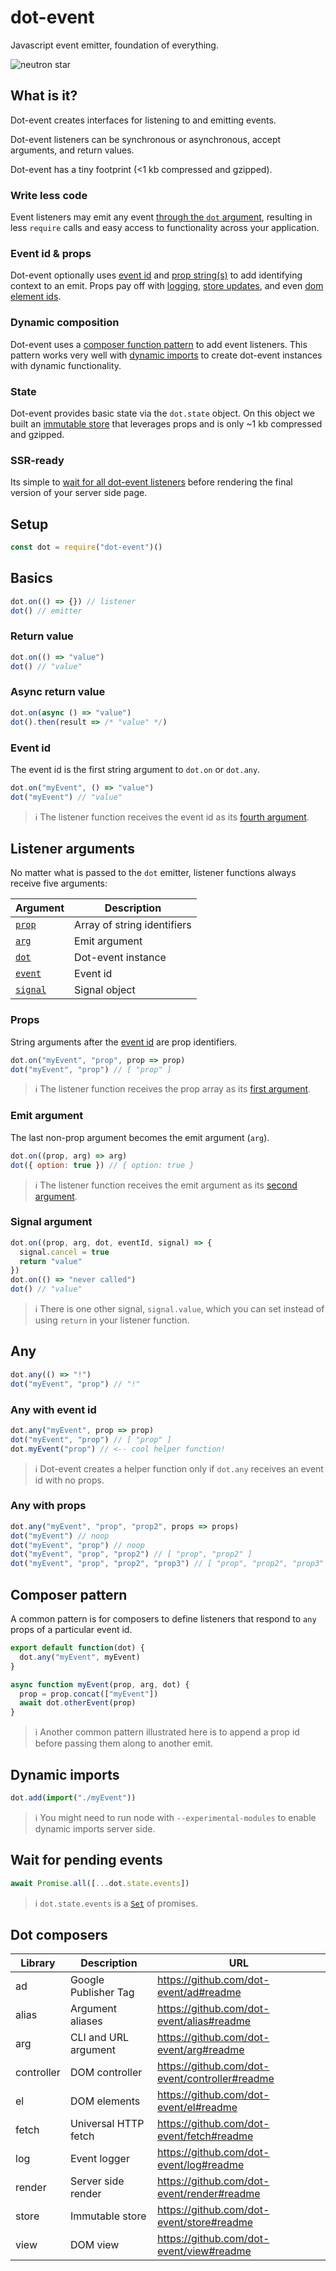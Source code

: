 # dot-event

Javascript event emitter, foundation of everything.

![neutron star](neutron.gif)

## What is it?

Dot-event creates interfaces for listening to and emitting events.

Dot-event listeners can be synchronous or asynchronous, accept arguments, and return values.

Dot-event has a tiny footprint (<1 kb compressed and gzipped).

### Write less code

Event listeners may emit any event [through the `dot` argument](#listener-arguments), resulting in less `require` calls and easy access to functionality across your application.

### Event id & props

Dot-event optionally uses [event id](#event-id) and [prop string(s)](#props) to add identifying context to an emit. Props pay off with [logging](https://github.com/dot-event/log#readme), [store updates](https://github.com/dot-event/store#readme), and even [dom element ids](https://github.com/dot-event/el#readme).

### Dynamic composition

Dot-event uses a [composer function pattern](#composer-pattern) to add event listeners. This pattern works very well with [dynamic imports](#dynamic-imports) to create dot-event instances with dynamic functionality.

### State

Dot-event provides basic state via the `dot.state` object. On this object we built an [immutable store](https://github.com/dot-event/store#readme) that leverages props and is only ~1 kb compressed and gzipped.

### SSR-ready

Its simple to [wait for all dot-event listeners](#wait-for-pending-events) before rendering the final version of your server side page.

## Setup

```js
const dot = require("dot-event")()
```

## Basics

```js
dot.on(() => {}) // listener
dot() // emitter
```

### Return value

```js
dot.on(() => "value")
dot() // "value"
```

### Async return value

```js
dot.on(async () => "value")
dot().then(result => /* "value" */)
```

### Event id

The event id is the first string argument to `dot.on` or `dot.any`.

```js
dot.on("myEvent", () => "value")
dot("myEvent") // "value"
```

> ℹ️ The listener function receives the event id as its [fourth argument](#listener-arguments).

## Listener arguments

No matter what is passed to the `dot` emitter, listener functions always receive five arguments:

| Argument                     | Description                 |
| ---------------------------- | --------------------------- |
| [`prop`](#props)             | Array of string identifiers |
| [`arg`](#emit-argument)      | Emit argument               |
| [`dot`](#composer-pattern)   | Dot-event instance          |
| [`event`](#event-id)         | Event id                    |
| [`signal`](#signal-argument) | Signal object               |

### Props

String arguments after the [event id](#event-id) are prop identifiers.

```js
dot.on("myEvent", "prop", prop => prop)
dot("myEvent", "prop") // [ "prop" ]
```

> ℹ️ The listener function receives the prop array as its [first argument](#listener-arguments).

### Emit argument

The last non-prop argument becomes the emit argument (`arg`).

```js
dot.on((prop, arg) => arg)
dot({ option: true }) // { option: true }
```

> ℹ️ The listener function receives the emit argument as its [second argument](#listener-arguments).

### Signal argument

```js
dot.on((prop, arg, dot, eventId, signal) => {
  signal.cancel = true
  return "value"
})
dot.on(() => "never called")
dot() // "value"
```

> ℹ️ There is one other signal, `signal.value`, which you can set instead of using `return` in your listener function.

## Any

```js
dot.any(() => "!")
dot("myEvent", "prop") // "!"
```

### Any with event id

```js
dot.any("myEvent", prop => prop)
dot("myEvent", "prop") // [ "prop" ]
dot.myEvent("prop") // <-- cool helper function!
```

> ℹ️ Dot-event creates a helper function only if `dot.any` receives an event id with no props.

### Any with props

```js
dot.any("myEvent", "prop", "prop2", props => props)
dot("myEvent") // noop
dot("myEvent", "prop") // noop
dot("myEvent", "prop", "prop2") // [ "prop", "prop2" ]
dot("myEvent", "prop", "prop2", "prop3") // [ "prop", "prop2", "prop3" ]
```

## Composer pattern

A common pattern is for composers to define listeners that respond to `any` props of a particular event id.

```js
export default function(dot) {
  dot.any("myEvent", myEvent)
}

async function myEvent(prop, arg, dot) {
  prop = prop.concat(["myEvent"])
  await dot.otherEvent(prop)
}
```

> ℹ️ Another common pattern illustrated here is to append a prop id before passing them along to another emit.

## Dynamic imports

```js
dot.add(import("./myEvent"))
```

> ℹ️ You might need to run node with `--experimental-modules` to enable dynamic imports server side.

## Wait for pending events

```js
await Promise.all([...dot.state.events])
```

> ℹ️ `dot.state.events` is a [`Set`](https://developer.mozilla.org/en-US/docs/Web/JavaScript/Reference/Global_Objects/Set) of promises.

## Dot composers

| Library    | Description          | URL                                            |
| ---------- | -------------------- | ---------------------------------------------- |
| ad         | Google Publisher Tag | https://github.com/dot-event/ad#readme         |
| alias      | Argument aliases     | https://github.com/dot-event/alias#readme      |
| arg        | CLI and URL argument | https://github.com/dot-event/arg#readme        |
| controller | DOM controller       | https://github.com/dot-event/controller#readme |
| el         | DOM elements         | https://github.com/dot-event/el#readme         |
| fetch      | Universal HTTP fetch | https://github.com/dot-event/fetch#readme      |
| log        | Event logger         | https://github.com/dot-event/log#readme        |
| render     | Server side render   | https://github.com/dot-event/render#readme     |
| store      | Immutable store      | https://github.com/dot-event/store#readme      |
| view       | DOM view             | https://github.com/dot-event/view#readme       |
